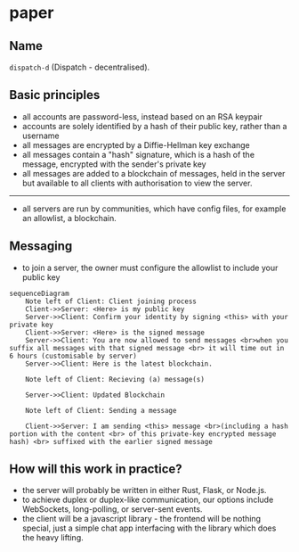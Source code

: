 # paper

## Name

`dispatch-d` (Dispatch - decentralised).

## Basic principles
- all accounts are password-less, instead based on an RSA keypair
- accounts are solely identified by a hash of their public key, rather than a username
- all messages are encrypted by a Diffie-Hellman key exchange
- all messages contain a "hash" signature, which is a hash of the message, encrypted with the sender's private key
- all messages are added to a blockchain of messages, held in the server but available to all clients with authorisation to view the server.

---

- all servers are run by communities, which have config files, for example an allowlist, a blockchain. 


## Messaging

- to join a server, the owner must configure the allowlist to include your public key
```mermaid
sequenceDiagram
    Note left of Client: Client joining process
    Client->>Server: <Here> is my public key
    Server->>Client: Confirm your identity by signing <this> with your private key
    Client->>Server: <Here> is the signed message
    Server->>Client: You are now allowed to send messages <br>when you suffix all messages with that signed message <br> it will time out in 6 hours (customisable by server)
    Server->>Client: Here is the latest blockchain.
    
    Note left of Client: Recieving (a) message(s)
     
    Server->>Client: Updated Blockchain

    Note left of Client: Sending a message

    Client->>Server: I am sending <this> message <br>(including a hash portion with the content <br> of this private-key encrypted message hash) <br> suffixed with the earlier signed message
```

## How will this work in practice?
- the server will probably be written in either Rust, Flask, or Node.js.
- to achieve duplex or duplex-like communication, our options include WebSockets, long-polling, or server-sent events.
- the client will be a javascript library - the frontend will be nothing special, just a simple chat app interfacing with the library which does the heavy lifting.